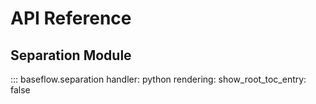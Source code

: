 # API Reference

## Separation Module

::: baseflow.separation
    handler: python
    rendering:
      show_root_toc_entry: false

